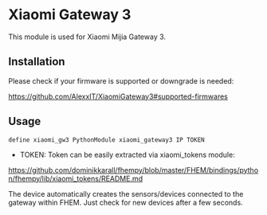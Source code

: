 
# Xiaomi Gateway 3
This module is used for Xiaomi Mijia Gateway 3.

## Installation
Please check if your firmware is supported or downgrade is needed:

https://github.com/AlexxIT/XiaomiGateway3#supported-firmwares

## Usage
```
define xiaomi_gw3 PythonModule xiaomi_gateway3 IP TOKEN
```
 - TOKEN: Token can be easily extracted via xiaomi_tokens module:

https://github.com/dominikkarall/fhempy/blob/master/FHEM/bindings/python/fhempy/lib/xiaomi_tokens/README.md

The device automatically creates the sensors/devices connected to the gateway within FHEM. Just check for new devices after a few seconds.
